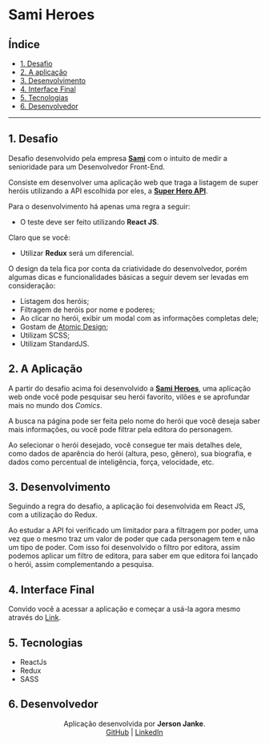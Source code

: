 # Sami Heroes

## Índice

- [1. Desafio](#1-desafio)
- [2. A aplicação](#2-a-aplicação)
- [3. Desenvolvimento](#3-desenvolvimento)
- [4. Interface Final](#4-interface-final)
- [5. Tecnologias](#️5-tecnologias)
- [6. Desenvolvedor](#6-desenvolvedoras)

---

## 1. Desafio

Desafio desenvolvido pela empresa [**Sami**](https://www.samisaude.com.br/#/) com o intuito de medir a senioridade para um Desenvolvedor Front-End.

Consiste em desenvolver uma aplicação web que traga a listagem de super heróis utilizando a API escolhida por eles, a [**Super Hero API**](https://superheroapi.com/).

Para o desenvolvimento há apenas uma regra a seguir:

- O teste deve ser feito utilizando **React JS**.

Claro que se você:

- Utilizar **Redux** será um diferencial.

O design da tela fica por conta da criatividade do desenvolvedor, porém algumas dicas e funcionalidades básicas a seguir devem ser levadas em consideração:

- Listagem dos heróis;
- Filtragem de heróis por nome e poderes;
- Ao clicar no herói, exibir um modal com as informações completas dele;
- Gostam de [Atomic Design](https://bradfrost.com/blog/post/atomic-web-design/);
- Utilizam SCSS;
- Utilizam StandardJS.

## 2. A Aplicação

A partir do desafio acima foi desenvolvido a [**Sami Heroes**](https://jersonjanke.github.io/sami-heroes/), uma aplicação web onde você pode pesquisar seu herói favorito, vilões e se aprofundar mais no mundo dos _Comics_.

A busca na página pode ser feita pelo nome do herói que você deseja saber mais informações, ou você pode filtrar pela editora do personagem.

Ao selecionar o herói desejado, você consegue ter mais detalhes dele, como dados de aparência do herói (altura, peso, gênero), sua biografia, e dados como percentual de inteligência, força, velocidade, etc.

## 3. Desenvolvimento

Seguindo a regra do desafio, a aplicação foi desenvolvida em React JS, com a utilização do Redux.

Ao estudar a API foi verificado um limitador para a filtragem por poder, uma vez que o mesmo traz um valor de poder que cada personagem tem e não um tipo de poder. Com isso foi desenvolvido o filtro por editora, assim podemos aplicar um filtro de editora, para saber em que editora foi lançado o herói, assim complementando a pesquisa.

## 4. Interface Final

Convido você a acessar a aplicação e começar a usá-la agora mesmo através do [Link](https://jersonjanke.github.io/sami-heroes/).

## 5. Tecnologias

- ReactJs
- Redux
- SASS

## 6. Desenvolvedor

<div align='center'>
Aplicação desenvolvida por <strong>Jerson Janke</strong>.
<br>
<a href='https://github.com/jersonjanke'>GitHub</a> | <a href='https://www.linkedin.com/in/jerson-janke/'>LinkedIn</a>
</div>
